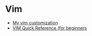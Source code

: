 # Vim
* [My vim customization](Customizations.md)
* [VIM Quick Reference (for beginners](vim-quick-reference.md)
